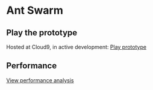 # Ant Swarm

## Play the prototype

Hosted at Cloud9, in active development:
[Play prototype](https://c9.io/humtron/ants/workspace/index.htm)

## Performance

[View performance analysis](/Humtron/Ants/blob/master/Performance.md)
